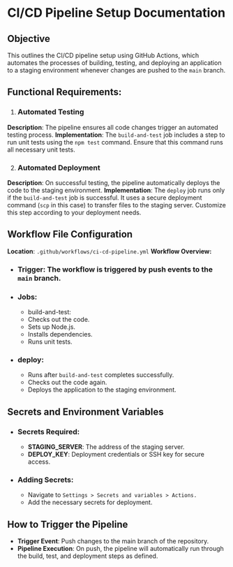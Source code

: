 # CI/CD Pipeline Setup Documentation

## Objective

This outlines the CI/CD pipeline setup using GitHub Actions, which automates the processes of building, testing, and deploying an application to a staging environment whenever changes are pushed to the `main` branch.

## Functional Requirements:

1. ### Automated Testing

**Description**: The pipeline ensures all code changes trigger an automated testing process.
**Implementation**: The `build-and-test` job includes a step to run unit tests using the `npm test` command. Ensure that this command runs all necessary unit tests.

2. ### Automated Deployment

**Description**: On successful testing, the pipeline automatically deploys the code to the staging environment.
**Implementation**: The `deploy` job runs only if the `build-and-test` job is successful. It uses a secure deployment command (`scp` in this case) to transfer files to the staging server. Customize this step according to your deployment needs.

## Workflow File Configuration

**Location**: `.github/workflows/ci-cd-pipeline.yml`
**Workflow Overview:**
- ### Trigger: The workflow is triggered by push events to the `main` branch.
- ### Jobs:
    - build-and-test:
    - Checks out the code.
    - Sets up Node.js.
    - Installs dependencies.
    - Runs unit tests.
- ### deploy:
    - Runs after `build-and-test` completes successfully.
    - Checks out the code again.
    - Deploys the application to the staging environment.

## Secrets and Environment Variables

- ### Secrets Required:

    - **STAGING_SERVER**: The address of the staging server.
    - **DEPLOY_KEY**: Deployment credentials or SSH key for secure access.

- ### Adding Secrets:
    - Navigate to `Settings > Secrets and variables > Actions.`
    - Add the necessary secrets for deployment.

## How to Trigger the Pipeline
- **Trigger Event**: Push changes to the main branch of the repository.
- **Pipeline Execution**: On push, the pipeline will automatically run through the build, test, and deployment steps as defined.
